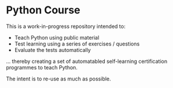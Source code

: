 # Python Course

This is a work-in-progress repository intended to:

- Teach Python using public material
- Test learning using a series of exercises / questions
- Evaluate the tests automatically

... thereby creating a set of automatabled self-learning certification programmes to teach Python.

The intent is to re-use as much as possible.
